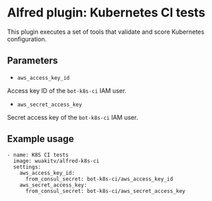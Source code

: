 # Alfred plugin: Kubernetes CI tests

This plugin executes a set of tools that validate and score Kubernetes configuration.

## Parameters

* `aws_access_key_id`

Access key ID of the `bot-k8s-ci` IAM user.

* `aws_secret_access_key`

Secret access key of the `bot-k8s-ci` IAM user.

## Example usage
```
- name: K8S CI tests
  image: wuakitv/alfred-k8s-ci
  settings:
    aws_access_key_id:
      from_consul_secret: bot-k8s-ci/aws_access_key_id
    aws_secret_access_key:
      from_consul_secret: bot-k8s-ci/aws_secret_access_key

